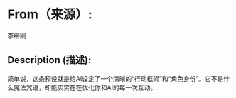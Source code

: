 # From（来源）:
李继刚

## Description (描述):
简单说，这条预设就是给AI设定了一个清晰的“行动框架”和“角色身份”。它不是什么魔法咒语，却能实实在在优化你和AI的每一次互动。